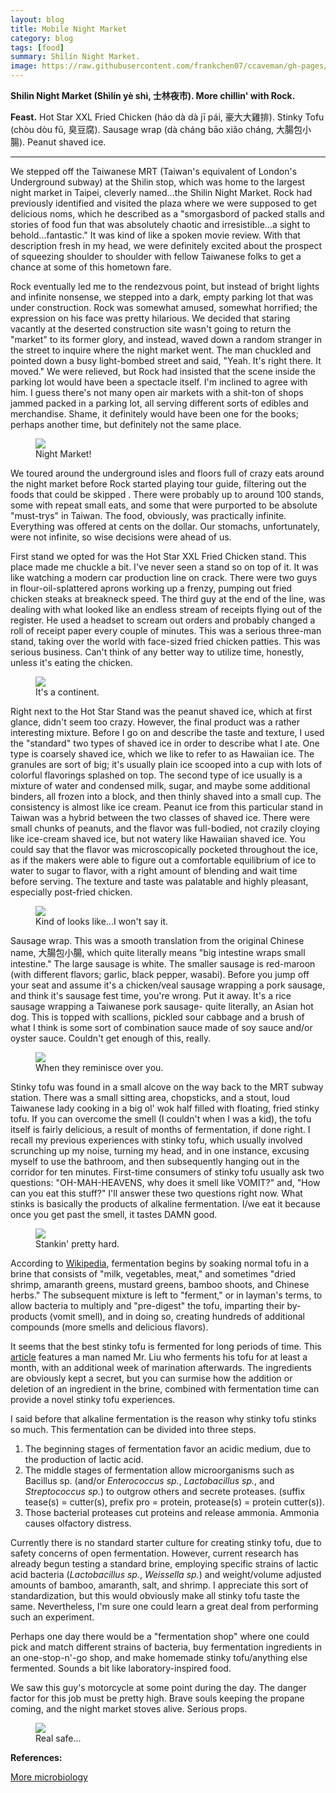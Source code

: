 ```yaml
---
layout: blog
title: Mobile Night Market
category: blog
tags: [food]  
summary: Shìlín Night Market.
image: https://raw.githubusercontent.com/frankchen07/ccaveman/gh-pages/images/blog/022213_sausage_fest_1_shilin_night_market_courtesy_fc.jpg
---
```


**Shilin Night Market (Shìlín yè shì, 士林夜市). More chillin' with Rock.**

**Feast.** Hot Star XXL Fried Chicken (háo dà dà jī pái, 豪大大雞排). Stinky Tofu (chòu dòu fŭ, 臭豆腐). Sausage wrap (dà cháng bāo xiǎo cháng, 大腸包小腸). Peanut shaved ice.

---

We stepped off the Taiwanese MRT (Taiwan's equivalent of London's Underground subway) at the Shilin stop, which was home to the largest night market in Taipei, cleverly named...the Shilin Night Market. Rock had previously identified and visited the plaza where we were supposed to get delicious noms, which he described as a "smorgasbord of packed stalls and stories of food fun that was absolutely chaotic and irresistible...a sight to behold...fantastic." It was kind of like a spoken movie review. With that description fresh in my head, we were definitely excited about the prospect of squeezing shoulder to shoulder with fellow Taiwanese folks to get a chance at some of this hometown fare.

Rock eventually led me to the rendezvous point, but instead of bright lights and infinite nonsense, we stepped into a dark, empty parking lot that was under construction. Rock was somewhat amused, somewhat horrified; the expression on his face was pretty hilarious. We decided that staring vacantly at the deserted construction site wasn't going to return the "market" to its former glory, and instead, waved down a random stranger in the street to inquire where the night market went. The man chuckled and pointed down a busy light-bombed street and said, "Yeah. It's right there. It moved." We were relieved, but Rock had insisted that the scene inside the parking lot would have been a spectacle itself. I'm inclined to agree with him. I guess there's not many open air markets with a shit-ton of shops jammed packed in a parking lot, all serving different sorts of edibles and merchandise. Shame, it definitely would have been one for the books; perhaps another time, but definitely not the same place.

<figure>
    <img src="https://raw.githubusercontent.com/frankchen07/ccaveman/gh-pages/images/blog/022213_shilin_night_market_courtesy_fc.jpg"></img>
    <figcaption>Night Market!</figcaption>
</figure>

We toured around the underground isles and floors full of crazy eats around the night market before Rock started playing tour guide, filtering out the foods that could be skipped . There were probably up to around 100 stands, some with repeat small eats, and some that were purported to be absolute "must-trys" in Taiwan. The food, obviously, was practically infinite. Everything was offered at cents on the dollar. Our stomachs, unfortunately, were not infinite, so wise decisions were ahead of us.

First stand we opted for was the Hot Star XXL Fried Chicken stand. This place made me chuckle a bit. I've never seen a stand so on top of it. It was like watching a modern car production line on crack. There were two guys in flour-oil-splattered aprons working up a frenzy, pumping out fried chicken steaks at breakneck speed. The third guy at the end of the line, was dealing with what looked like an endless stream of receipts flying out of the register. He used a headset to scream out orders and probably changed a roll of receipt paper every couple of minutes. This was a serious three-man stand, taking over the world with face-sized fried chicken patties. This was serious business. Can't think of any better way to utilize time, honestly, unless it's eating the chicken.

<figure>
    <img src="https://raw.githubusercontent.com/frankchen07/ccaveman/gh-pages/images/blog/022213_hot_star_fried_chicken_2_shilin_night_market_courtesy_fc.jpg"></img>
    <figcaption>It's a continent.</figcaption>
</figure>

Right next to the Hot Star Stand was the peanut shaved ice, which at first glance, didn't seem too crazy. However, the final product was a rather interesting mixture. Before I go on and describe the taste and texture, I used the "standard" two types of shaved ice in order to describe what I ate. One type is coarsely shaved ice, which we like to refer to as Hawaiian ice. The granules are sort of big; it's usually plain ice scooped into a cup with lots of colorful flavorings splashed on top. The second type of ice usually is a mixture of water and condensed milk, sugar, and maybe some additional binders, all frozen into a block, and then thinly shaved into a small cup. The consistency is almost like ice cream. Peanut ice from this particular stand in Taiwan was a hybrid between the two classes of shaved ice. There were small chunks of peanuts, and the flavor was full-bodied, not crazily cloying like ice-cream shaved ice, but not watery like Hawaiian shaved ice. You could say that the flavor was microscopically pocketed throughout the ice, as if the makers were able to figure out a comfortable equilibrium of ice to water to sugar to flavor, with a right amount of blending and wait time before serving. The texture and taste was palatable and highly pleasant, especially post-fried chicken.

<figure>
    <img src="https://raw.githubusercontent.com/frankchen07/ccaveman/gh-pages/images/blog/022213_shaved_ice_2_shilin_night_market_courtesy_fc.jpg"></img>
    <figcaption>Kind of looks like...I won't say it.</figcaption>
</figure>

Sausage wrap. This was a smooth translation from the original Chinese name, 大腸包小腸, which quite literally means "big intestine wraps small intestine." The large sausage is white. The smaller sausage is red-maroon (with different flavors; garlic, black pepper, wasabi). Before you jump off your seat and assume it's a chicken/veal sausage wrapping a pork sausage, and think it's sausage fest time, you're wrong. Put it away. It's a rice sausage wrapping a Taiwanese pork sausage- quite literally, an Asian hot dog. This is topped with scallions, pickled sour cabbage and a brush of what I think is some sort of combination sauce made of soy sauce and/or oyster sauce. Couldn't get enough of this, really.

<figure>
    <img src="https://raw.githubusercontent.com/frankchen07/ccaveman/gh-pages/images/blog/022213_sausage_fest_1_shilin_night_market_courtesy_fc.jpg"></img>
    <figcaption>When they reminisce over you.</figcaption>
</figure>

Stinky tofu was found in a small alcove on the way back to the MRT subway station. There was a small sitting area, chopsticks, and a stout, loud Taiwanese lady cooking in a big ol' wok half filled with floating, fried stinky tofu. If you can overcome the smell (I couldn't when I was a kid), the tofu itself is fairly delicious, a result of months of fermentation, if done right. I recall my previous experiences with stinky tofu, which usually involved scrunching up my noise, turning my head, and in one instance, excusing myself to use the bathroom, and then subsequently hanging out in the corridor for ten minutes. First-time consumers of stinky tofu usually ask two questions: "OH-MAH-HEAVENS, why does it smell like VOMIT?" and, "How can you eat this stuff?" I'll answer these two questions right now. What stinks is basically the products of alkaline fermentation. I/we eat it because once you get past the smell, it tastes DAMN good.

<figure>
    <img src="https://raw.githubusercontent.com/frankchen07/ccaveman/gh-pages/images/blog/022213_stinky_tofu_shilin_night_market_courtesy_fc.jpg"></img>
    <figcaption>Stankin' pretty hard.</figcaption>
</figure>

According to [Wikipedia](http://en.wikipedia.org/wiki/Stinky_tofu), fermentation begins by soaking normal tofu in a brine that consists of "milk, vegetables, meat," and sometimes "dried shrimp, amaranth greens, mustard greens, bamboo shoots, and Chinese herbs." The subsequent mixture is left to "ferment," or in layman's terms, to allow bacteria to multiply and "pre-digest" the tofu, imparting their by-products (vomit smell), and in doing so, creating hundreds of additional compounds (more smells and delicious flavors).

It seems that the best stinky tofu is fermented for long periods of time. This [article](http://travel.cnn.com/shanghai/eat/diy-stinky-tofu-how-make-perfect-albeit-it-smelly-shanghai-street-food-310682) features a man named Mr. Liu who ferments his tofu for at least a month, with an additional week of marination afterwards. The ingredients are obviously kept a secret, but you can surmise how the addition or deletion of an ingredient in the brine, combined with fermentation time can provide a novel stinky tofu experiences.

I said before that alkaline fermentation is the reason why stinky tofu stinks so much. This fermentation can be divided into three steps.

1. The beginning stages of fermentation favor an acidic medium, due to the production of lactic acid.
2. The middle stages of fermentation allow microorganisms such as Bacillus sp. (and/or *Enterococcus sp.*, *Lactobacillus sp.*, and *Streptococcus sp.*) to outgrow others and secrete proteases. (suffix tease(s) = cutter(s), prefix pro = protein, protease(s) = protein cutter(s)).
3. Those bacterial proteases cut proteins and release ammonia. Ammonia causes olfactory distress.

Currently there is no standard starter culture for creating stinky tofu, due to safety concerns of open fermentation. However, current research has already begun testing a standard brine, employing specific strains of lactic acid bacteria (*Lactobacillus sp.*, *Weissella sp.*) and weight/volume adjusted amounts of bamboo, amaranth, salt, and shrimp. I appreciate this sort of standardization, but this would obviously make all stinky tofu taste the same. Nevertheless, I'm sure one could learn a great deal from performing such an experiment.

Perhaps one day there would be a "fermentation shop" where one could pick and match different strains of bacteria, buy fermentation ingredients in an one-stop-n'-go shop, and make homemade stinky tofu/anything else fermented. Sounds a bit like laboratory-inspired food.

We saw this guy's motorcycle at some point during the day. The danger factor for this job must be pretty high. Brave souls keeping the propane coming, and the night market stoves alive. Serious props.

<figure>
    <img src="https://raw.githubusercontent.com/frankchen07/ccaveman/gh-pages/images/blog/022313_propane_fail_courtesy_fc.jpg"></img>
    <figcaption>Real safe...</figcaption>
</figure>

**References:**

[More microbiology](http://www.sciencedirect.com/science/article/pii/S0168160507007192)
